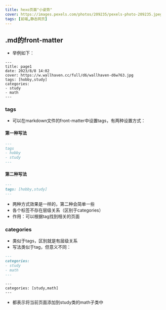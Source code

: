 ```yaml
---
title: hexo页面"小姿势"
cover: https://images.pexels.com/photos/209235/pexels-photo-209235.jpeg?auto=compress&cs=tinysrgb&w=600
tags: [前端,静态网页]
---
```

## .md的front-matter

- 举例如下：

```mark
---
title: page1
date: 2023/8/8 14:02
cover: https://w.wallhaven.cc/full/d6/wallhaven-d6w763.jpg
tags: [hobby,study]
categories:
- study
- math
---
```



### tags

- 可以在markdown文件的front-matter中设置tags，有两种设置方式：

#### 第一种写法

```markdown
---
tags 
- hobby
- study
---
```

#### 第二种写法

```markdown
---
tags: [hobby,study]
---
```

- 两种方式效果是一样的，第二种会简单一些
- 各个标签不存在层级关系（区别于categories）
- 作用：可以根据tag找到相关的页面



### categories

- 类似于tags，区别就是有层级关系
- 写法类似于tag，但意义不同：

```markdown
---
categories:
- study
- math
---
```

```mark
---
categories: [study,math]
---
```

- 都表示将当前页面添加到study类的math子类中



